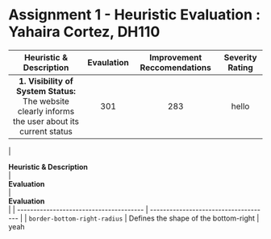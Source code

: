 # Assignment 1 - Heuristic Evaluation : Yahaira Cortez, DH110
| Heuristic & Description  | Evaulation | Improvement Reccomendations | Severity Rating |
| :------------: | :-------------------: | :----------: |:----------: |
| **1. Visibility of System Status:** <br /> The website clearly informs the user about its current status | 301 | 283 | hello |

| <div style="width:280px"> **Heuristic & Description** </div> | <div style="width:280px"> **Evaluation** </div>| <div style="width:280px"> **Evaluation** </div>|
| --------------------------------------- | ------------------------------------- |
| `border-bottom-right-radius`            | Defines the shape of the bottom-right |
yeah
